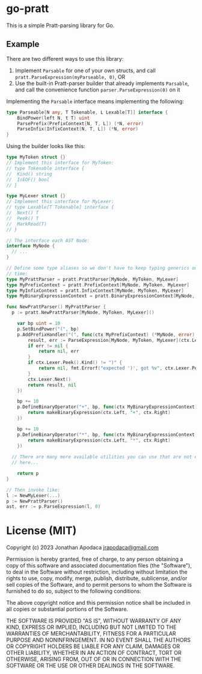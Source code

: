 # go-pratt

This is a simple Pratt-parsing library for Go.

## Example

There are two different ways to use this library:
1. Implement `Parsable` for one of your own structs, and call
   `pratt.ParseExpression(myParseable, 0)`, OR
2. Use the built-in Pratt-parser builder that already implements `Parsable`, and
   call the convenience function `parser.ParseExpression(0)` on it

Implementing the `Parsable` interface means implementing the following:

```go
type Parseable[N any, T Tokenable, L Lexable[T]] interface {
	BindPower(left N, t T) uint
	ParsePrefix(PrefixContext[N, T, L]) (*N, error)
	ParseInfix(InfixContext[N, T, L]) (*N, error)
}
```

Using the builder looks like this:

```go
type MyToken struct {}
// Implement this interface for MyToken:
// type Tokenable interface {
// 	Kind() string
// 	IsEOF() bool
// }

type MyLexer struct {}
// Implement this interface for MyLexer:
// type Lexable[T Tokenable] interface {
// 	Next() T
// 	Peek() T
// 	MarkRead(T)
// }

// The interface each AST Node:
interface MyNode {
  // ...
}

// Define some type aliases so we don't have to keep typing generics out all the
// time:
type MyPrattParser = pratt.PrattParser[MyNode, MyToken, MyLexer]
type MyPrefixContext = pratt.PrefixContext[MyNode, MyToken, MyLexer]
type MyInfixContext = pratt.InfixContext[MyNode, MyToken, MyLexer]
type MyBinaryExpressionContext = pratt.BinaryExpressionContext[MyNode, MyToken]

func NewPrattParser() MyPrattParser {
  p := pratt.NewPrattParser[MyNode, MyToken, MyLexer]()

	var bp uint = 10
	p.SetBindPower("(", bp)
	p.AddPrefixHandler("(", func(ctx MyPrefixContext) (*MyNode, error) {
		result, err := ParseExpression[MyNode, MyToken, MyLexer](ctx.Lexer, p, 0)
		if err != nil {
			return nil, err
		}
		if ctx.Lexer.Peek().Kind() != ")" {
			return nil, fmt.Errorf("expected ')', got %v", ctx.Lexer.Peek().Kind())
		}
		ctx.Lexer.Next()
		return result, nil
	})

	bp += 10
	p.DefineBinaryOperator("+", bp, func(ctx MyBinaryExpressionContext) MyNode {
		return makeBinaryExpression(ctx.Left, "+", ctx.Right)
	})

	bp += 10
	p.DefineBinaryOperator("*", bp, func(ctx MyBinaryExpressionContext) MyNode {
		return makeBinaryExpression(ctx.Left, "*", ctx.Right)
	})
  
  // There are many more available utilities you can use that are not enumerated
  // here...

	return p
}

// Then invoke like:
l := NewMyLexer(...)
p := NewPrattParser()
ast, err := p.ParseExpression(l, 0)
```

# License (MIT)

Copyright (c) 2023 Jonathan Apodaca <jrapodaca@gmail.com>

Permission is hereby granted, free of charge, to any person obtaining a copy
of this software and associated documentation files (the "Software"), to deal
in the Software without restriction, including without limitation the rights
to use, copy, modify, merge, publish, distribute, sublicense, and/or sell
copies of the Software, and to permit persons to whom the Software is
furnished to do so, subject to the following conditions:

The above copyright notice and this permission notice shall be included in all
copies or substantial portions of the Software.

THE SOFTWARE IS PROVIDED "AS IS", WITHOUT WARRANTY OF ANY KIND, EXPRESS OR
IMPLIED, INCLUDING BUT NOT LIMITED TO THE WARRANTIES OF MERCHANTABILITY,
FITNESS FOR A PARTICULAR PURPOSE AND NONINFRINGEMENT. IN NO EVENT SHALL THE
AUTHORS OR COPYRIGHT HOLDERS BE LIABLE FOR ANY CLAIM, DAMAGES OR OTHER
LIABILITY, WHETHER IN AN ACTION OF CONTRACT, TORT OR OTHERWISE, ARISING FROM,
OUT OF OR IN CONNECTION WITH THE SOFTWARE OR THE USE OR OTHER DEALINGS IN THE
SOFTWARE.
